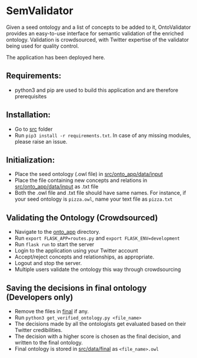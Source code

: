 # SemValidator

Given a seed ontology and a list of concepts to be added to it, OntoValidator provides an easy-to-use interface for semantic validation of the enriched ontology. Validation is crowdsourced, with Twitter expertise of the validator being used for quality control.

The application has been deployed here.

## Requirements:
- python3 and pip are used to build this application and are therefore prerequisites

## Installation:
- Go to [src](src/) folder
- Run `pip3 install -r requirements.txt`. In case of any missing modules, please raise an issue.

## Initialization:
- Place the seed ontology (.owl file) in [src/onto_app/data/input](src/onto_app/data/input)
- Place the file containing new concepts and relations in [src/onto_app/data/input](src/onto_app/data/input) as .txt file
- Both the .owl file and .txt file should have same names. For instance, if your seed ontology is `pizza.owl`, name your text file as `pizza.txt`


## Validating the Ontology (Crowdsourced)
- Navigate to the [onto_app](src/onto_app) directory. 
- Run `export FLASK_APP=routes.py` and `export FLASK_ENV=development`
- Run `flask run` to start the server
- Login to the application using your Twitter account 
- Accept/reject concepts and relationships, as appropriate.
- Logout and stop the server.
- Multiple users validate the ontology this way through crowdsourcing

## Saving the decisions in final ontology (Developers only)
- Remove the files in [final](src/onto_app/data/final) if any.
- Run `python3 get_verified_ontology.py <file_name>`
- The decisions made by all the ontologists get evaluated based on their Twitter credibilities. 
- The decision with a higher score is chosen as the final decision, and written to the final ontology.
- Final ontology is stored in [src/data/final](src/onto_app/data/final) as `<file_name>.owl`
